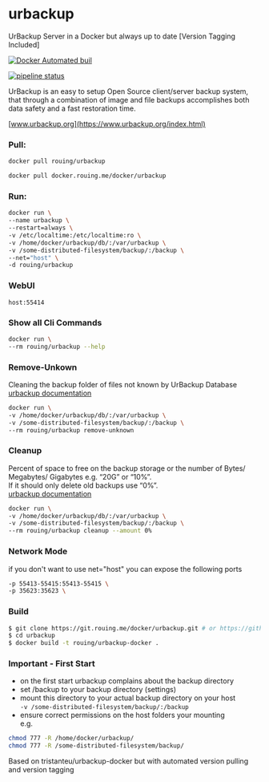 # urbackup
UrBackup Server in a Docker but always up to date [Version Tagging Included]

[![Docker Automated buil](https://img.shields.io/docker/automated/jrottenberg/ffmpeg.svg)](https://hub.docker.com/r/rouing/urbackup/) 

[![pipeline status](https://git.rouing.me/docker/urbackup/badges/master/pipeline.svg)](https://git.rouing.me/docker/urbackup/commits/master)


UrBackup is an easy to setup Open Source client/server backup system, that through a combination of image and file backups accomplishes both data safety and a fast restoration time.

[www.urbackup.org](https://www.urbackup.org/index.html)


### Pull:
```bash
docker pull rouing/urbackup
```

```bash
docker pull docker.rouing.me/docker/urbackup
```

### Run:
```bash
docker run \
--name urbackup \
--restart=always \
-v /etc/localtime:/etc/localtime:ro \
-v /home/docker/urbackup/db/:/var/urbackup \
-v /some-distributed-filesystem/backup/:/backup \
--net="host" \
-d rouing/urbackup
```

### WebUI
`host:55414`

### Show all Cli Commands
```bash
docker run \
--rm rouing/urbackup --help
```

### Remove-Unkown
Cleaning the backup folder of files not known by UrBackup Database  
[urbackup documentation](https://www.urbackup.org/administration_manual.html#x1-10000011.4)  
```bash
docker run \
-v /home/docker/urbackup/db/:/var/urbackup \
-v /some-distributed-filesystem/backup/:/backup \
--rm rouing/urbackup remove-unknown
```

### Cleanup
Percent of space to free on the backup storage or the number of Bytes/ Megabytes/ Gigabytes e.g. “20G” or “10%”.  
If it should only delete old backups use “0%”.  
[urbackup documentation](https://www.urbackup.org/administration_manual.html#x1-9900011.3)  
```bash
docker run \
-v /home/docker/urbackup/db/:/var/urbackup \
-v /some-distributed-filesystem/backup/:/backup \
--rm rouing/urbackup cleanup --amount 0%
```

### Network Mode
if you don't want to use net="host" you can expose the following ports
```bash
-p 55413-55415:55413-55415 \
-p 35623:35623 \
```

### Build
```bash
$ git clone https://git.rouing.me/docker/urbackup.git # or https://github.com/rouing/urbackup
$ cd urbackup
$ docker build -t rouing/urbackup-docker .
```

### Important - First Start
- on the first start urbackup complains about the backup directory  
- set /backup to your backup directory (settings)  
- mount this directory to your actual backup directory on your host  
`-v /some-distributed-filesystem/backup/:/backup`
- ensure correct permissions on the host folders your mounting  
e.g.  
```bash
chmod 777 -R /home/docker/urbackup/  
chmod 777 -R /some-distributed-filesystem/backup/
```


Based on tristanteu/urbackup-docker but with automated version pulling and version tagging
